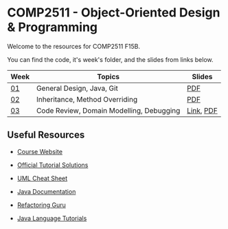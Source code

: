# COMP2511 - Object-Oriented Design & Programming

Welcome to the resources for COMP2511 F15B.

You can find the code, it's week's folder, and the slides from links below.

| Week            | Topics                                   | Slides                                                                                                                                                                                                                    |
| --------------- | ---------------------------------------- | ------------------------------------------------------------------------------------------------------------------------------------------------------------------------------------------------------------------------- |
| [01](./week01/) | General Design, Java, Git                | [PDF](./week01/COMP2511%2024T3%20-%20Week%201.pdf)                                                                                                                                                                        |
| [02](./week02/) | Inheritance, Method Overriding           | [PDF](./week02/COMP2511%2024T3%20-%20Week%202.pdf)                                                                                                                                                                        |
| [03](./week03/) | Code Review, Domain Modelling, Debugging | [Link](https://www.canva.com/design/DAGR3Z39Rck/LHiSaL0rvwBs-_YpMrLejQ/edit?utm_content=DAGR3Z39Rck&utm_campaign=designshare&utm_medium=link2&utm_source=sharebutton), [PDF](./week03/COMP2511%2024T3%20-%20Week%203.pdf) |

## Useful Resources

- [Course Website](https://webcms3.cse.unsw.edu.au/COMP2511/24T3/)
- [Official Tutorial Solutions](https://webcms3.cse.unsw.edu.au/COMP2511/24T3/resources/103760)
- [UML Cheat Sheet](./COMP2511%2024T3%20UML%20Cheatsheet.pdf)

- [Java Documentation](https://docs.oracle.com/en/java/javase/17/)
- [Refactoring Guru](https://refactoring.guru/)
- [Java Language Tutorials](https://docs.oracle.com/javase/tutorial/java/)
